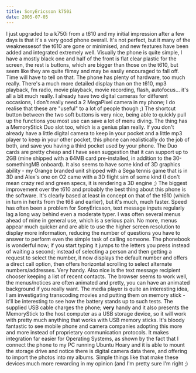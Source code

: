 ```yaml
---
title: SonyEricsson k750i
date: 2005-07-05
---
```


I just upgraded to a k750i from a t610 and my initial impression after a few days is that it's a very good phone overall. It's not perfect, but it many of the weaknessesof the t610 are gone or minimised, and new features have been added and integrated extremely well.
Visually the phone is quite simple, I have a mostly black one and half of the front is flat clear plastic for the screen, the rest is buttons, which are bigger than those on the t610, but seem like they are quite flimsy and may be easily encouraged to fall off. Time will have to tell on that.
The phone has plenty of hardware, too much really. There's a much more detailed display than on the t610, mp3 playback, fm radio, movie playback, movie recording, flash, autofocus... it's all a bit much really. I already have two digital cameras for different occasions, I don't really need a 2 MegaPixel camera in my phone; I do realise that these are "useful" to a lot of people though ;) The shortcut button between the two soft buttons is very nice, being able to quickly pull up the functions you most use can save a lot of menu diving. The thing has a MemoryStick Duo slot too, which is a genius plan really. If you don't already have a little digital camera to keep in your pocket and a little mp3 player to keep in your other pocket, this phone can realistically do the job of both, and save you having a third pocket used by your phone. The Duo cards are pretty cheap and I have seen suggestion that it can support up to 2GB (mine shipped with a 64MB card pre-installed, in addition to the 30-somethingMB onboard). It also seems to have some kind of 3D graphics ability - my Orange branded unit shipped with a Sega tennis game that is in 3D and Alex's one on O2 came with a 3D flight sim of some kind (I don't mean crazy red and green specs, it is rendering a 3D engine ;)
The biggest improvement over the t610 and probably the best thing about this phone is the software. It's clearly based at least in concept on that of the t610 (which in turn in herits from the t68 and earlier), but it's much, much faster. Speed has often been a problem for SonyEricsson, text message inputs regularly lag a long way behind even a moderate typer. I was often several menus ahead of mine in general use, which is a serious pain. No more, menus appear much quicker and are able to use the higher screen resolution to display more information, reducing the number of questions you have to answer to perform even the simple task of calling someone. The phonebook is wonderful now; if you start typing it jumps to the letters you press instead of waiting a second; instead of selecting a person and then getting a request to select the number, it now displays the default number and offers a direct call option, then offers horizontal scrolling to select alternate numbers/addresses. Very handy. Also nice is the text message recipient chooser keeping a list of recent contacts.
The browser seems to work well, the menus/notices are often animated and pretty, you can have an animated background if you really want. The media player is quite an interesting idea, I am investigating transcoding movies and putting them on memory stick - it'll be interesting to see how the battery stands up to such tests.
The supplied USB cable charges the phone; **very** handy and it also presents the MemoryStick to the host computer as a USB storage device, so it will work with pretty much anything that works with USB memory sticks. It's bloody fantastic to see mobile phone and camera companies adopting this more and more instead of proprietary communication protocols. It makes integration far easier for Operating Systems, as shown by the fact that I connect the phone to my PC running Ubuntu Hoary and it is able to mount the storage drive and notice there is digital camera data there, and offering to import the photos into my albums. Simple things like that make these devices much more rewarding in my opinion (and I'm pretty sure I'm right ;)
